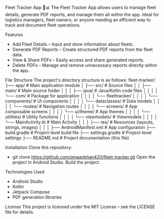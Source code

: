 Fleet Tracker App 🚛📊
The Fleet Tracker App allows users to manage fleet details, generate PDF reports, and manage them all within the app. Ideal for logistics managers, fleet owners, or anyone needing an efficient way to track and document fleet operations.

Features
 - Add Fleet Details – Input and store information about fleets. 
 - Generate PDF Reports – Create structured PDF reports from the fleet data.
 - View & Share PDFs – Easily access and share generated reports.
 - Delete PDFs – Manage and remove unnecessary reports directly within the app.

File Structure
The project's directory structure is as follows:
fleet-tracker/
├── app/                    # Main application module
│   ├── src/                # Source files
│   │   ├── main/           # Main source folder
│   │   │   ├── java/       # Java/Kotlin code files
│   │   │   │   └── com/    # Package for application
│   │   │   │       └── fleettracker/
│   │   │   │           └── components/    # UI components
│   │   │   │           └── dataclasses/ # Data models
│   │   │   │           └── routes/ # Navigation routes
│   │   │   │           └── screens/ # App composable screens
│   │   │   │           └── ui/theme/ # App themes
│   │   │   │           └── utilities/  # Utility functions
│   │   │   │           └── viewmodels/ # Viewmodels
│   │   │   │           └── MainActivity.kt # Main Activity
│   │   │   ├── res/        # Resources (layouts, strings, images)
│   │   │   ├── AndroidManifest.xml  # App configuration
├── build.gradle            # Project-level build file
├── settings.gradle         # Project-level settings
├── README.md               # Project documentation (this file)

Installation
Clone this repository:
  - git clone https://github.com/amaankhan420/fleet-tracker.git
Open the project in Android Studio.
Build the project.

Technologies Used
  - Android Studio
  - Kotlin
  - Jetpack Compose
  - PDF generation libraries

License
This project is licensed under the MIT License – see the LICENSE file for details.
